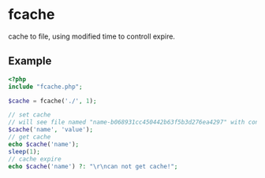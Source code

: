 # fcache
cache to file, using modified time to controll expire.

## Example

```php
<?php
include "fcache.php";

$cache = fcache('./', 1);

// set cache
// will see file named "name-b068931cc450442b63f5b3d276ea4297" with content 's:5:"value";'
$cache('name', 'value');
// get cache
echo $cache('name');
sleep(1);
// cache expire
echo $cache('name') ?: "\r\ncan not get cache!";

```

